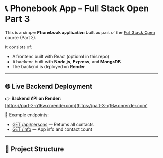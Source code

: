 # 📞 Phonebook App – Full Stack Open Part 3

This is a simple **Phonebook application** built as part of the [Full Stack Open](https://fullstackopen.com/) course (Part 3).

It consists of:
- A frontend built with React (optional in this repo)
- A backend built with **Node.js**, **Express**, and **MongoDB**
- The backend is deployed on **Render**

---

## 🌐 Live Backend Deployment

👉 **Backend API on Render**:  
[https://part-3-q16w.onrender.com](https://part-3-q16w.onrender.com)

📁 Example endpoints:
- [GET /api/persons](https://part-3-q16w.onrender.com/api/persons) — Returns all contacts
- [GET /info](https://part-3-q16w.onrender.com/info) — App info and contact count

---

## 📁 Project Structure

